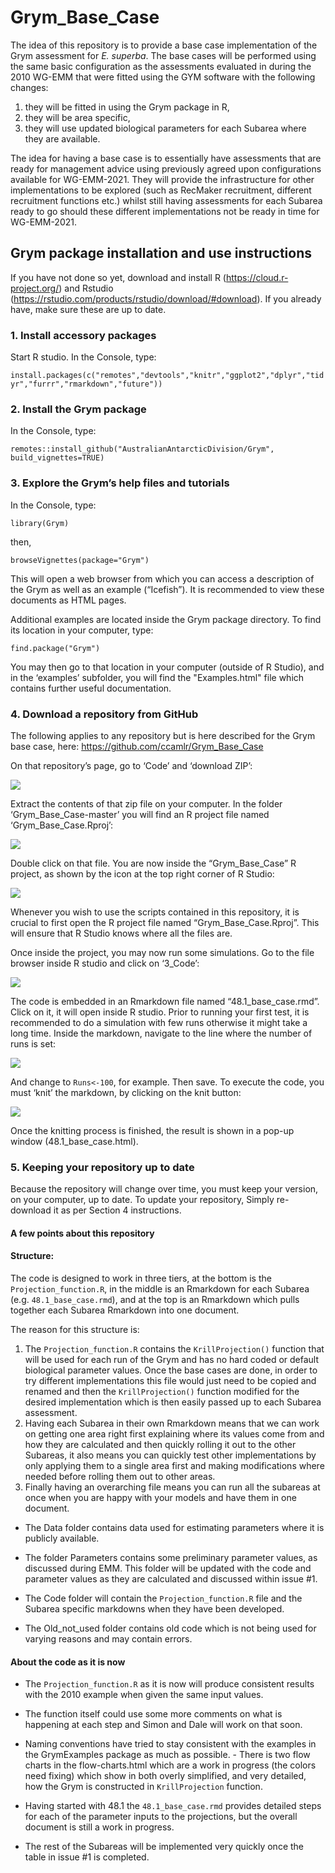 # Grym_Base_Case

The idea of this repository is to provide a base case implementation of the Grym assessment for <i>E. superba</i>.
The base cases will be performed using the same basic configuration as the assessments evaluated in during the 2010 WG-EMM that were fitted using the GYM software with the following changes: 
  
  1. they will be fitted in using the Grym package in R, 
  2. they will be area specific, 
  3. they will use updated biological parameters for each Subarea where they are available. 

The idea for having a base case is to essentially have assessments that are ready for management advice using previously agreed upon configurations available for WG-EMM-2021. They will provide the infrastructure for other implementations to be explored (such as RecMaker recruitment, different recruitment functions etc.) whilst still having assessments for each Subarea ready to go should these different implementations not be ready in time for WG-EMM-2021. 




## Grym package installation and use instructions

If you have not done so yet, download and install R (https://cloud.r-project.org/) and Rstudio (https://rstudio.com/products/rstudio/download/#download).
If you already have, make sure these are up to date.

### 1.	Install accessory packages
Start R studio. In the Console, type:

`install.packages(c("remotes","devtools","knitr","ggplot2","dplyr","tidyr","furrr","rmarkdown","future"))`

### 2.	Install the Grym package
In the Console, type:

`remotes::install_github("AustralianAntarcticDivision/Grym", build_vignettes=TRUE)`


### 3.	Explore the Grym’s help files and tutorials
In the Console, type:

`library(Grym)`

then,

`browseVignettes(package="Grym")`

This will open a web browser from which you can access a description of the Grym as well as an example (“Icefish”). It is recommended to view these documents as HTML pages.

Additional examples are located inside the Grym package directory. To find its location in your computer, type:

`find.package("Grym")`

You may then go to that location in your computer (outside of R Studio), and in the ‘examples’ subfolder, you will find the "Examples.html" file which contains further useful documentation.

### 4.	Download a repository from GitHub

The following applies to any repository but is here described for the Grym base case, here: https://github.com/ccamlr/Grym_Base_Case

On that repository’s page, go to ‘Code’ and ‘download ZIP’:
 
![](https://raw.githubusercontent.com/ccamlr/Grym_Base_Case/master/Readme_Images/Readme_img00.png)

Extract the contents of that zip file on your computer. In the folder ‘Grym_Base_Case-master’ you will find an R project file named ‘Grym_Base_Case.Rproj’:

![](https://raw.githubusercontent.com/ccamlr/Grym_Base_Case/master/Readme_Images/Readme_img02.png)
 
Double click on that file. You are now inside the “Grym_Base_Case” R project, as shown by the icon at the top right corner of R Studio:
 
![](https://raw.githubusercontent.com/ccamlr/Grym_Base_Case/master/Readme_Images/Readme_img01.png)
 
Whenever you wish to use the scripts contained in this repository, it is crucial to first open the R project file named “Grym_Base_Case.Rproj”. This will ensure that R Studio knows where all the files are.

Once inside the project, you may now run some simulations. Go to the file browser inside R studio and click on ‘3_Code’:
 
![](https://raw.githubusercontent.com/ccamlr/Grym_Base_Case/master/Readme_Images/Readme_img03.png)

The code is embedded in an Rmarkdown file named “48.1_base_case.rmd”. Click on it, it will open inside R studio. 
Prior to running your first test, it is recommended to do a simulation with few runs otherwise it might take a long time. Inside the markdown, navigate to the line where the number of runs is set:

![](https://raw.githubusercontent.com/ccamlr/Grym_Base_Case/master/Readme_Images/Readme_img04.png)
 
And change to `Runs<-100`, for example. Then save.
To execute the code, you must ‘knit’ the markdown, by clicking on the knit button:

![](https://raw.githubusercontent.com/ccamlr/Grym_Base_Case/master/Readme_Images/Readme_img05.png)

Once the knitting process is finished, the result is shown in a pop-up window (48.1_base_case.html).

### 5.	Keeping your repository up to date

Because the repository will change over time, you must keep your version, on your computer, up to date. To update your repository, Simply re-download it as per Section 4 instructions.



#### A few points about this repository
#### Structure:
The code is designed to work in three tiers, at the bottom is the `Projection_function.R`, in the middle is an Rmarkdown for each Subarea (e.g. `48.1_base_case.rmd`), and at the top is an Rmarkdown which pulls together each Subarea Rmarkdown into one document.  

The reason for this structure is:
  1. The `Projection_function.R` contains the `KrillProjection()` function that will be used for each run of the Grym and has no hard coded or default biological parameter values. Once the base cases are done, in order to try different implementations this file would just need to be copied and renamed and then the `KrillProjection()` function modified for the desired implementation which is then easily passed up to each Subarea assessment. 
  2. Having each Subarea in their own Rmarkdown means that we can work on getting one area right first explaining where its values come from and how they are calculated and then quickly rolling it out to the other Subareas, it also means you can quickly test other implementations by only applying them to a single area first and making modifications where needed before rolling them out to other areas. 
  3. Finally having an overarching file means you can run all the subareas at once when you are happy with your models and have them in one document.  
  
- The Data folder contains data used for estimating parameters where it is publicly available. 

- The folder Parameters contains some preliminary parameter values, as discussed during EMM. This folder will be updated with the code and parameter values as they are calculated and discussed within issue #1. 

- The Code folder will contain the `Projection_function.R` file and the Subarea specific markdowns when they have been developed. 

- The Old_not_used folder contains old code which is not being used for varying reasons and may contain errors. 

#### About the code as it is now

- The `Projection_function.R` as it is now will produce consistent results with the 2010 example when given the same input values. 
- The function itself could use some more comments on what is happening at each step and Simon and Dale will work on that soon. 
- Naming conventions have tried to stay consistent with the examples in the GrymExamples package as much as possible. - There is two flow charts in the flow-charts.html which are a work in progress (the colors need fixing) which show in both overly simplified, and very detailed, how the Grym is constructed in `KrillProjection` function. 

- Having started with 48.1 the `48.1_base_case.rmd` provides detailed steps for each of the parameter inputs to the projections, but the overall document is still a work in progress.
- The rest of the Subareas will be implemented very quickly once the table in issue #1 is completed. 

